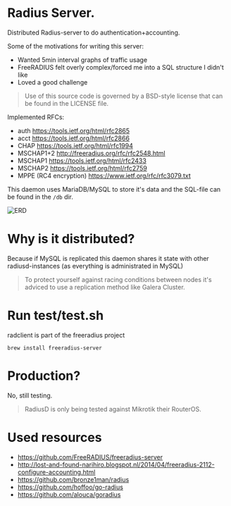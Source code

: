 Radius Server.
===================
Distributed Radius-server to do authentication+accounting.

Some of the motivations for writing this server:
* Wanted 5min interval graphs of traffic usage
* FreeRADIUS felt overly complex/forced me into a SQL structure I didn't like
* Loved a good challenge

> Use of this source code is governed by a BSD-style license that can be found in the LICENSE file.

Implemented RFCs:
* auth https://tools.ietf.org/html/rfc2865
* acct https://tools.ietf.org/html/rfc2866
* CHAP https://tools.ietf.org/html/rfc1994
* MSCHAP1+2 http://freeradius.org/rfc/rfc2548.html
* MSCHAP1 https://tools.ietf.org/html/rfc2433
* MSCHAP2 https://tools.ietf.org/html/rfc2759
* MPPE (RC4 encryption) https://www.ietf.org/rfc/rfc3079.txt

This daemon uses MariaDB/MySQL to store it's data and the SQL-file can
be found in the `/db` dir.

![ERD](https://github.com/mpdroog/radiusd/blob/master/db/ERD.png)

Why is it distributed?
==============
Because if MySQL is replicated this daemon shares it state
with other radiusd-instances (as everything is administrated in MySQL)

> To protect yourself against racing conditions between nodes
> it's adviced to use a replication method like Galera Cluster.

Run test/test.sh
==============
radclient is part of the freeradius project
```
brew install freeradius-server
```

Production?
==============
No, still testing.
> RadiusD is only being tested against Mikrotik their RouterOS.

Used resources
==============
- https://github.com/FreeRADIUS/freeradius-server
- http://lost-and-found-narihiro.blogspot.nl/2014/04/freeradius-2112-configure-accounting.html
- https://github.com/bronze1man/radius
- https://github.com/hoffoo/go-radius
- https://github.com/alouca/goradius
